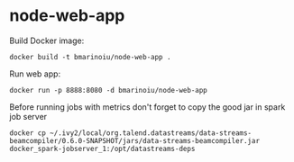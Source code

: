 # node-web-app

Build Docker image:
```
docker build -t bmarinoiu/node-web-app .
```

Run web app:
```
docker run -p 8888:8080 -d bmarinoiu/node-web-app
```

Before running jobs with metrics don't forget to copy the good jar in spark job server
```
docker cp ~/.ivy2/local/org.talend.datastreams/data-streams-beamcompiler/0.6.0-SNAPSHOT/jars/data-streams-beamcompiler.jar docker_spark-jobserver_1:/opt/datastreams-deps
```
